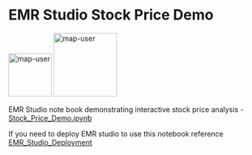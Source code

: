 # EMR Studio Stock Price Demo

<img width="85" alt="map-user" src="https://img.shields.io/badge/views-053-green"> <img width="125" alt="map-user" src="https://img.shields.io/badge/unique visits-024-green">

EMR Studio note book demonstrating interactive stock price analysis - [Stock_Price_Demo.ipynb](https://github.com/ev2900/EMR_Studio_Stock_Price_Demo/blob/main/Stock_Price_Demo.ipynb)

If you need to deploy EMR studio to use this notebook reference [EMR_Studio_Deployment](https://github.com/ev2900/EMR_Studio_Deployment)
